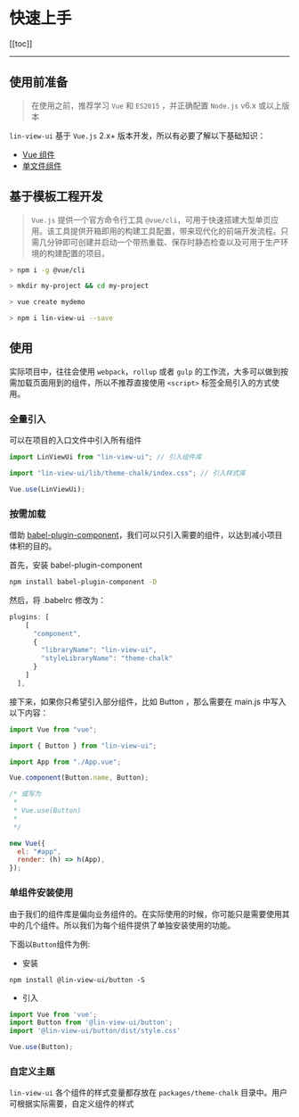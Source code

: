 # 快速上手

[[toc]]

---

## 使用前准备

> 在使用之前，推荐学习 `Vue` 和 `ES2015` ，并正确配置 `Node.js` v6.x 或以上版本

`lin-view-ui` 基于 `Vue.js` 2.x+ 版本开发，所以有必要了解以下基础知识：

- [Vue 组件](https://cn.vuejs.org/v2/guide/components.html)
- [单文件组件](https://cn.vuejs.org/v2/guide/single-file-components.html)

## 基于模板工程开发

> `Vue.js` 提供一个官方命令行工具 `@vue/cli`，可用于快速搭建大型单页应用。该工具提供开箱即用的构建工具配置，带来现代化的前端开发流程。只需几分钟即可创建并启动一个带热重载、保存时静态检查以及可用于生产环境的构建配置的项目。

```bash
> npm i -g @vue/cli

> mkdir my-project && cd my-project

> vue create mydemo

> npm i lin-view-ui --save
```

## 使用

实际项目中，往往会使用 `webpack`，`rollup` 或者 `gulp` 的工作流，大多可以做到按需加载页面用到的组件，所以不推荐直接使用 `<script>` 标签全局引入的方式使用。

### 全量引入

可以在项目的入口文件中引入所有组件

```js
import LinViewUi from "lin-view-ui"; // 引入组件库

import "lin-view-ui/lib/theme-chalk/index.css"; // 引入样式库

Vue.use(LinViewUi);
```

### 按需加载

借助 [babel-plugin-component](https://github.com/ElementUI/babel-plugin-component)，我们可以只引入需要的组件，以达到减小项目体积的目的。

首先，安装 babel-plugin-component

```bash
npm install babel-plugin-component -D
```

然后，将 .babelrc 修改为：

```js
plugins: [
    [
      "component",
      {
        "libraryName": "lin-view-ui",
        "styleLibraryName": "theme-chalk"
      }
    ]
  ],
```

接下来，如果你只希望引入部分组件，比如 Button ，那么需要在 main.js 中写入以下内容：

```javascript
import Vue from "vue";

import { Button } from "lin-view-ui";

import App from "./App.vue";

Vue.component(Button.name, Button);

/* 或写为
 *
 * Vue.use(Button)
 *
 */

new Vue({
  el: "#app",
  render: (h) => h(App),
});
```

### 单组件安装使用
由于我们的组件库是偏向业务组件的。在实际使用的时候，你可能只是需要使用其中的几个组件。所以我们为每个组件提供了单独安装使用的功能。

下面以`Button`组件为例:

- 安装
```
npm install @lin-view-ui/button -S
```
- 引入

```javascript
import Vue from 'vue';
import Button from '@lin-view-ui/button';
import '@lin-view-ui/button/dist/style.css'

Vue.use(Button);
```

### 自定义主题

`lin-view-ui` 各个组件的样式变量都存放在 `packages/theme-chalk` 目录中。用户可根据实际需要，自定义组件的样式
